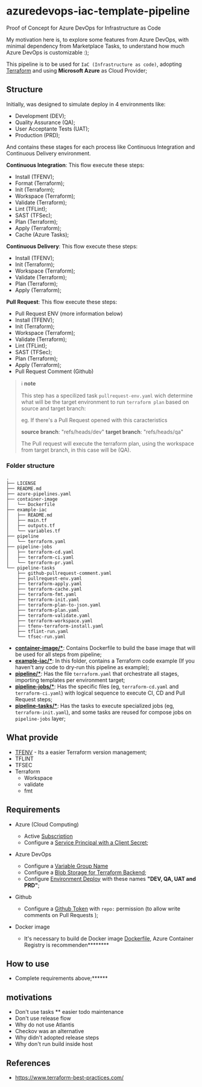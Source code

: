 # azuredevops-iac-template-pipeline

Proof of Concept for Azure DevOps for Infrastructure as Code

My motivation here is, to explore some features from Azure DevOps, with minimal dependency from Marketplace Tasks, to understand how much Azure DevOps is customizable :);

This pipeline is to be used for `IaC (Infrastructure as code)`, adopting [Terraform](https://www.terraform.io/) and using **Microsoft Azure** as Cloud Provider;

## Structure

Initially, was designed to simulate deploy in 4 environments like:

* Development (DEV);
* Quality Assurance (QA);
* User Acceptante Tests (UAT);
* Production (PRD);

And contains these stages for each process like Continuous Integration and Continuous Delivery
environment.

**Continuous Integration**: This flow execute these steps:

* Install (TFENV);
* Format (Terraform);
* Init (Terraform);
* Workspace (Terraform);
* Validate (Terraform);
* Lint (TFLint);
* SAST (TFSec);
* Plan (Terraform);
* Apply (Terraform);
* Cache (Azure Tasks);
  
**Continuous Delivery**: This flow execute these steps:

* Install (TFENV);
* Init (Terraform);
* Workspace (Terraform);
* Validate (Terraform);
* Plan (Terraform);
* Apply (Terraform);
  
**Pull Request**: This flow execute these steps:

* Pull Request ENV (more information below)
* Install (TFENV);
* Init (Terraform);
* Workspace (Terraform);
* Validate (Terraform);
* Lint (TFLint);
* SAST (TFSec);
* Plan (Terraform);
* Apply (Terraform);
* Pull Request Comment (Github)

> :information_source: **note**
> 
> This step has a specilized task `pullrequest-env.yaml` wich determine what will be the target environment to run `terraform plan` based on source and target branch:
> 
> eg. If there's a Pull Request opened with this caracteristics
> 
>   **source branch**: "refs/heads/dev"
>   **target branch**: "refs/heads/qa"
> 
> The Pull request will execute the terraform plan, using the workspace from target branch, in this case will be (QA).

### **Folder structure**

```
.
├── LICENSE
├── README.md
├── azure-pipelines.yaml
├── container-image
│   └── Dockerfile
├── example-iac
│   ├── README.md
│   ├── main.tf
│   ├── outputs.tf
│   └── variables.tf
├── pipeline
│   └── terraform.yaml
├── pipeline-jobs
│   ├── terraform-cd.yaml
│   ├── terraform-ci.yaml
│   └── terraform-pr.yaml
└── pipeline-tasks
    ├── github-pullrequest-comment.yaml
    ├── pullrequest-env.yaml
    ├── terraform-apply.yaml
    ├── terraform-cache.yaml
    ├── terraform-fmt.yaml
    ├── terraform-init.yaml
    ├── terraform-plan-to-json.yaml
    ├── terraform-plan.yaml
    ├── terraform-validate.yaml
    ├── terraform-workspace.yaml
    ├── tfenv-terraform-install.yaml
    ├── tflint-run.yaml
    └── tfsec-run.yaml
```

* **[container-image/*](container-image)**: Contains Dockerfile to build the base image that will be used for all steps from pipeline;
* **[example-iac/*](example-iac)**: In this folder, contains a Terraform code example (If you haven't any code to dry-run this pipeline as example);
* **[pipeline/*](pipeline)**: Has the file `terraform.yaml` that orchestrate all stages, importing templates per environment target;
* **[pipeline-jobs/*](pipeline-jobs)**: Has the specific files (eg, `terraform-cd.yaml` and `terraform-ci.yaml`) with logical sequence to execute CI, CD and Pull Request steps;
* **[pipeline-tasks/*](pipeline-tasks)**: Has the tasks to execute specialized jobs (eg, `terraform-init.yaml`), and some tasks are reused for compose jobs on `pipeline-jobs` layer;

## What provide

* [TFENV](https://github.com/tfutils/tfenv) - Its a easier Terraform version management;
* TFLINT
* TFSEC
* Terraform
  * Workspace
  * validate
  * fmt

## Requirements

* Azure (Cloud Computing)
  * Active [Subscription](https://learn.microsoft.com/pt-br/azure/azure-portal/get-subscription-tenant-id)
  * Configure a [Service Principal with a Client Secret](https://registry.terraform.io/providers/hashicorp/azurerm/latest/docs/guides/service_principal_client_secret);
  
* Azure DevOps
  * Configure a [Variable Group Name](https://learn.microsoft.com/en-us/azure/devops/pipelines/scripts/cli/pipeline-variable-group-secret-nonsecret-variables?view=azure-devops)
  * Configure a [Blob Storage for Terraform Backend](https://learn.microsoft.com/en-us/azure/developer/terraform/store-state-in-azure-storage?tabs=azure-cli);
  * Configure [Environment Deploy](https://learn.microsoft.com/en-us/azure/devops/pipelines/process/environments?view=azure-devops) with these names **"DEV, QA, UAT and PRD"**;

* Github
  * Configure a [Github Token](https://docs.github.com/en/authentication/keeping-your-account-and-data-secure/creating-a-personal-access-token) with `repo:` permission (to allow write comments on Pull Requests );

* Docker image
  * It's necessary to build de Docker image [Dockerfile](container-image/Dockerfile), Azure Container Registry is recommenden********

## How to use

* Complete requirements above;******

## motivations

* Don't use tasks
** easier todo maintenance
* Don't use release flow
* Why do not use Atlantis
* Checkov was an alternative
* Why didn't adopted release steps
* Why don't run build inside host 

## References

* https://www.terraform-best-practices.com/